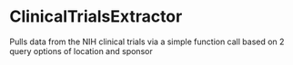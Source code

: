 # ClinicalTrialsExtractor
Pulls data from the NIH clinical trials via a simple function call based on 2 query options of location and sponsor
